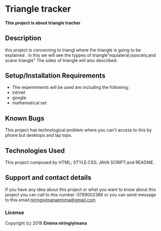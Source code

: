 # Triangle tracker
#### This project is about  triangle tracher

## Description
this project is concerning to triangl where the triangle is going to be explained . in this we  will see the typpes of triangle"equlateral;isoscels;and scane triangle" The sides of triangle will also described.                                              
## Setup/Installation Requirements
* The reqwirements will be used are including the following:
* intrnet
* google
* mathematical set
## Known Bugs
This project has technological problem where you can't access to this by phone but desktops and lap tops.
## Technologies Used
This project composed by HTML; STYLE.CSS; JAVA SCRIPT;and README.
## Support and contact details
If you have any idea about this project or what you want to know about this project you can call to this number :0789002386 or you can send message to this email:niringiyimanaemima@gmail.com
### License
Copyright (c) 2018 **Emima niringiyimana**